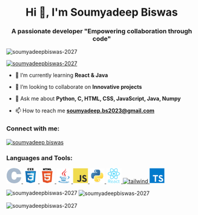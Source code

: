 <h1 align="center">Hi 👋, I'm Soumyadeep Biswas</h1>
<h3 align="center">A passionate developer "Empowering collaboration through code"</h3>

<p align="left"> <img src="https://komarev.com/ghpvc/?username=soumyadeepbiswas-2027&label=Profile%20views&color=0e75b6&style=flat" alt="soumyadeepbiswas-2027" /> </p>

<p align="left"> <a href="https://github.com/ryo-ma/github-profile-trophy"><img src="https://github-profile-trophy.vercel.app/?username=soumyadeepbiswas-2027" alt="soumyadeepbiswas-2027" /></a> </p>

- 🌱 I’m currently learning **React & Java**

- 👯 I’m looking to collaborate on **Innovative projects**

- 💬 Ask me about **Python, C, HTML, CSS, JavaScript, Java, Numpy**

- 📫 How to reach me **soumyadeep.bs2023@gmail.com**

<h3 align="left">Connect with me:</h3>
<p align="left">
<a href="https://linkedin.com/in/soumyadeep biswas" target="blank"><img align="center" src="https://raw.githubusercontent.com/rahuldkjain/github-profile-readme-generator/master/src/images/icons/Social/linked-in-alt.svg" alt="soumyadeep biswas" height="30" width="40" /></a>
</p>

<h3 align="left">Languages and Tools:</h3>
<p align="left"> <a href="https://www.cprogramming.com/" target="_blank" rel="noreferrer"> <img src="https://raw.githubusercontent.com/devicons/devicon/master/icons/c/c-original.svg" alt="c" width="40" height="40"/> </a> <a href="https://www.w3schools.com/css/" target="_blank" rel="noreferrer"> <img src="https://raw.githubusercontent.com/devicons/devicon/master/icons/css3/css3-original-wordmark.svg" alt="css3" width="40" height="40"/> </a> <a href="https://www.w3.org/html/" target="_blank" rel="noreferrer"> <img src="https://raw.githubusercontent.com/devicons/devicon/master/icons/html5/html5-original-wordmark.svg" alt="html5" width="40" height="40"/> </a> <a href="https://www.java.com" target="_blank" rel="noreferrer"> <img src="https://raw.githubusercontent.com/devicons/devicon/master/icons/java/java-original.svg" alt="java" width="40" height="40"/> </a> <a href="https://developer.mozilla.org/en-US/docs/Web/JavaScript" target="_blank" rel="noreferrer"> <img src="https://raw.githubusercontent.com/devicons/devicon/master/icons/javascript/javascript-original.svg" alt="javascript" width="40" height="40"/> </a> <a href="https://www.python.org" target="_blank" rel="noreferrer"> <img src="https://raw.githubusercontent.com/devicons/devicon/master/icons/python/python-original.svg" alt="python" width="40" height="40"/> </a> <a href="https://reactjs.org/" target="_blank" rel="noreferrer"> <img src="https://raw.githubusercontent.com/devicons/devicon/master/icons/react/react-original-wordmark.svg" alt="react" width="40" height="40"/> </a> <a href="https://tailwindcss.com/" target="_blank" rel="noreferrer"> <img src="https://www.vectorlogo.zone/logos/tailwindcss/tailwindcss-icon.svg" alt="tailwind" width="40" height="40"/> </a> <a href="https://www.typescriptlang.org/" target="_blank" rel="noreferrer"> <img src="https://raw.githubusercontent.com/devicons/devicon/master/icons/typescript/typescript-original.svg" alt="typescript" width="40" height="40"/> </a> </p>

<p><img align="left" src="https://github-readme-stats.vercel.app/api/top-langs?username=soumyadeepbiswas-2027&show_icons=true&locale=en&layout=compact" alt="soumyadeepbiswas-2027" /></p>

<p>&nbsp;<img align="center" src="https://github-readme-stats.vercel.app/api?username=soumyadeepbiswas-2027&show_icons=true&locale=en" alt="soumyadeepbiswas-2027" /></p>

<p><img align="center" src="https://github-readme-streak-stats.herokuapp.com/?user=soumyadeepbiswas-2027&" alt="soumyadeepbiswas-2027" /></p>
